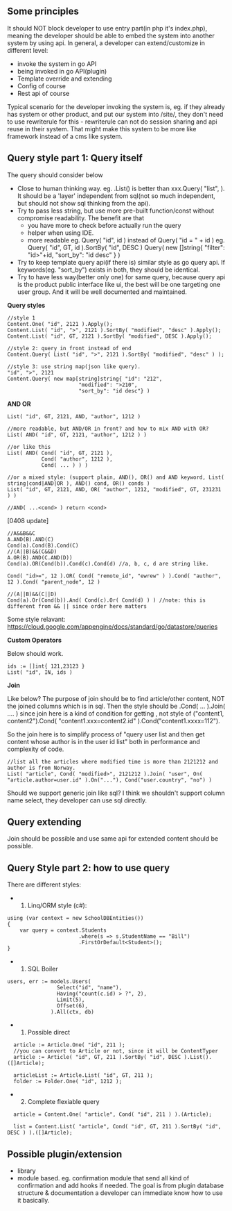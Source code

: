 
Some principles
----------------

It should NOT block developer to use entry part(in php it's index.php), meaning the developer should be able to embed the system into another system by using api. In general, a developer can extend/customize in different level:
 - invoke the system in go API
 - being invoked in go API(plugin)
 - Template override and extending
 - Config of course
 - Rest api of course

Typical scenario for the developer invoking the system is, eg. if they already has system or other product, and put our system into /site/, they don't need to use rewriterule for this - rewriterule can not do session sharing and api reuse in their system. That might make this system to be more like framework instead of a cms like system.

Query style part 1: Query itself
------------
The query should consider below
 - Close to human thinking way. eg. <conent>.List() is better than xxx.Query( "list", <cond> ). It should be a 'layer' independent from sql(not so much independent, but should not show sql thinking from the api).
 - Try to pass less string, but use more pre-built function/const without compromise readability. The benefit are that
   - you have more to check before actually run the query
   - helper when using IDE.
   - more readable
    eg. Query( "id", id ) instead of Query( "id = " + id )
    eg. Query( "id", GT, id ).SortBy( "id", DESC ) Query( new []string{ "filter": "id>"+id, "sort_by": "id desc" } )
 - Try to keep template query api(if there is) similar style as go query api. If keywords(eg. "sort_by") exists in both, they should be identical.
 - Try to have less way(better only one) for same query, because query api is the product public interface like ui, the best will be one targeting one user group. And it will be well documented and maintained.

**Query styles**
```
//style 1
Content.One( "id", 2121 ).Apply();
Content.List( "id", ">", 2121 ).SortBy( "modified", "desc" ).Apply();
Content.List( "id", GT, 2121 ).SortBy( "modified", DESC ).Apply();

//style 2: query in front instead of end
Content.Query( List( "id", ">", 2121 ).SortBy( "modified", "desc" ) );

//style 3: use string map(json like query).
"id", ">", 2121
Content.Query( new map[string]string{ "id": "212",
                       "modified": ">210",
                       "sort_by": "id desc"} )

```
**AND OR**
```
List( "id", GT, 2121, AND, "author", 1212 )

//more readable, but AND/OR in front? and how to mix AND with OR?
List( AND( "id", GT, 2121, "author", 1212 ) )

//or like this
List( AND( Cond( "id", GT, 2121 ),
           Cond( "author", 1212 ),
           Cond( ... ) ) )

//or a mixed style: (support plain, AND(), OR() and AND keyword, List( string|cond|AND|OR ), AND() cond, OR() conds )
List( "id", GT, 2121, AND, OR( "author", 1212, "modified", GT, 231231 ) )

//AND( ...<cond> ) return <cond>
```
[0408 update]
```
//A&&B&&C
A.AND(B).AND(C)
Cond(a).Cond(B).Cond(C)
//(A||B)&&(C&&D)
A.OR(B).AND(C.AND(D))
Cond(a).OR(Cond(b)).Cond(c).Cond(d) //a, b, c, d are string like.

Cond( "id>=", 12 ).OR( Cond( "remote_id", "ewrew" ) ).Cond( "author", 12 ).Cond( "parent_node", 12 )

//(A||B)&&(C||D)
Cond(a).Or(Cond(b)).And( Cond(c).Or( Cond(d) ) ) //note: this is different from && || since order here matters

```

Some style relavant: https://cloud.google.com/appengine/docs/standard/go/datastore/queries

**Custom Operators**

 Below should work.
```
ids := []int{ 121,23123 }
List( "id", IN, ids )
```

**Join**

Like below?
The purpose of join should be to find article/other content, NOT the joined columns which is in sql. Then the style should be <content1>.Cond( ... ).Join( .... ) since join here is a kind of condition for getting <content1>, not style of ("content1, content2").Cond( "content1.xxx=content2.id" ).Cond("content1.xxxx=112").

So the join here is to simplify process of "query user list and then get content whose author is in the user id list" both in performance and complexity of code.
```
//list all the articles where modified time is more than 2121212 and author is from Norway.
List( "article", Cond( "modified>", 2121212 ).Join( "user", On( "article.author=user.id" ).On("..."), Cond("user.country", "no") )
```
Should we support generic join like sql? I think we shouldn't support column name select, they developer can use sql directly.

Query extending
--------------
Join should be possible and use same api for extended content should be possible.


Query Style part 2: how to use query
---------------
There are different styles:

- 1. Linq/ORM style (c#):
```
using (var context = new SchoolDBEntities())
{
    var query = context.Students
                       .where(s => s.StudentName == "Bill")
                       .FirstOrDefault<Student>();
}
```                              
- 1. SQL Boiler
```                              
users, err := models.Users(
                Select("id", "name"),
                Having("count(c.id) > ?", 2),
                Limit(5),
                Offset(6),
              ).All(ctx, db)
```                              
- 1. Possible direct
```                 
  article := Article.One( "id", 211 );
  //you can convert to Article or not, since it will be ContentTyper
  article := Article( "id", GT, 211 ).SortBy( "id", DESC ).List().([]Article);

  articleList := Article.List( "id", GT, 211 );
  folder := Folder.One( "id", 1212 );
```                              
- 2. Complete flexiable query
```                              
  article = Content.One( "article", Cond( "id", 211 ) ).(Article);

  list = Content.List( "article", Cond( "id", GT, 211 ).SortBy( "id", DESC ) ).([]Article);
```                              


Possible plugin/extension
---------
- library
- module based. eg. confirmation module that send all kind of confirmation and add hooks if needed. The goal is from plugin database structure & documentation a developer can immediate know how to use it basically.
